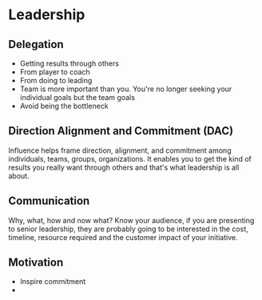 # Leadership

## Delegation

- Getting results through others
- From player to coach
- From doing to leading
- Team is more important than you. You're no longer seeking your individual goals but the team goals
- Avoid being the bottleneck

## Direction Alignment and Commitment (DAC)

Influence helps frame direction, alignment, and commitment among individuals, teams, groups, organizations. It enables you to get the kind of results you really want through others and that's what leadership is all about.
## Communication

Why, what, how and now what? Know your audience, if you are presenting to senior leadership, they are probably going to be interested in the cost, timeline, resource required and the customer impact of your initiative.

## Motivation

- Inspire commitment
- 